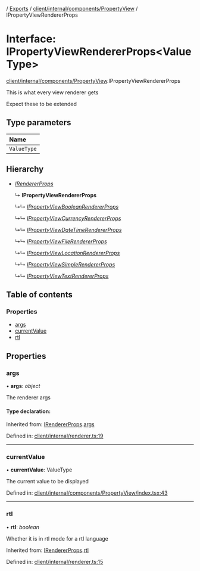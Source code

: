 [](../README.md) / [Exports](../modules.md) / [client/internal/components/PropertyView](../modules/client_internal_components_propertyview.md) / IPropertyViewRendererProps

# Interface: IPropertyViewRendererProps<ValueType\>

[client/internal/components/PropertyView](../modules/client_internal_components_propertyview.md).IPropertyViewRendererProps

This is what every view renderer gets

Expect these to be extended

## Type parameters

Name |
:------ |
`ValueType` |

## Hierarchy

* [*IRendererProps*](client_internal_renderer.irendererprops.md)

  ↳ **IPropertyViewRendererProps**

  ↳↳ [*IPropertyViewBooleanRendererProps*](client_internal_components_propertyview_propertyviewboolean.ipropertyviewbooleanrendererprops.md)

  ↳↳ [*IPropertyViewCurrencyRendererProps*](client_internal_components_propertyview_propertyviewcurrency.ipropertyviewcurrencyrendererprops.md)

  ↳↳ [*IPropertyViewDateTimeRendererProps*](client_internal_components_propertyview_propertyviewdatetime.ipropertyviewdatetimerendererprops.md)

  ↳↳ [*IPropertyViewFileRendererProps*](client_internal_components_propertyview_propertyviewfile.ipropertyviewfilerendererprops.md)

  ↳↳ [*IPropertyViewLocationRendererProps*](client_internal_components_propertyview_propertyviewlocation.ipropertyviewlocationrendererprops.md)

  ↳↳ [*IPropertyViewSimpleRendererProps*](client_internal_components_propertyview_propertyviewsimple.ipropertyviewsimplerendererprops.md)

  ↳↳ [*IPropertyViewTextRendererProps*](client_internal_components_propertyview_propertyviewtext.ipropertyviewtextrendererprops.md)

## Table of contents

### Properties

- [args](client_internal_components_propertyview.ipropertyviewrendererprops.md#args)
- [currentValue](client_internal_components_propertyview.ipropertyviewrendererprops.md#currentvalue)
- [rtl](client_internal_components_propertyview.ipropertyviewrendererprops.md#rtl)

## Properties

### args

• **args**: *object*

The renderer args

#### Type declaration:

Inherited from: [IRendererProps](client_internal_renderer.irendererprops.md).[args](client_internal_renderer.irendererprops.md#args)

Defined in: [client/internal/renderer.ts:19](https://github.com/onzag/itemize/blob/55e63f2c/client/internal/renderer.ts#L19)

___

### currentValue

• **currentValue**: ValueType

The current value to be displayed

Defined in: [client/internal/components/PropertyView/index.tsx:43](https://github.com/onzag/itemize/blob/55e63f2c/client/internal/components/PropertyView/index.tsx#L43)

___

### rtl

• **rtl**: *boolean*

Whether it is in rtl mode for a rtl language

Inherited from: [IRendererProps](client_internal_renderer.irendererprops.md).[rtl](client_internal_renderer.irendererprops.md#rtl)

Defined in: [client/internal/renderer.ts:15](https://github.com/onzag/itemize/blob/55e63f2c/client/internal/renderer.ts#L15)
